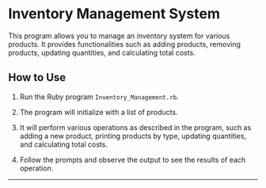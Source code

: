 
# Inventory Management System

This program allows you to manage an inventory system for various products. It provides functionalities such as adding products, removing products, updating quantities, and calculating total costs.

## How to Use

1. Run the Ruby program `Inventory_Management.rb`.

2. The program will initialize with a list of products.

3. It will perform various operations as described in the program, such as adding a new product, printing products by type, updating quantities, and calculating total costs.

4. Follow the prompts and observe the output to see the results of each operation.

---
